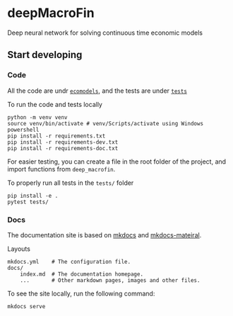 # deepMacroFin
 Deep neural network for solving continuous time economic models

## Start developing

### Code
All the code are undr [`ecomodels`](./ecomodels/), and the tests are under [`tests`](./tests/)

To run the code and tests locally

```
python -m venv venv
source venv/bin/activate # venv/Scripts/activate using Windows powershell
pip install -r requirements.txt
pip install -r requirements-dev.txt
pip install -r requirements-doc.txt
```

For easier testing, you can create a file in the root folder of the project, and import functions from `deep_macrofin`.

To properly run all tests in the `tests/` folder
```
pip install -e .
pytest tests/
```

### Docs
The documentation site is based on [mkdocs](https://www.mkdocs.org/) and [mkdocs-mateiral](https://squidfunk.github.io/mkdocs-material/).

Layouts
```
mkdocs.yml    # The configuration file.
docs/
    index.md  # The documentation homepage.
    ...       # Other markdown pages, images and other files.
```

To see the site locally, run the following command:
```
mkdocs serve
```
